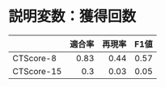 # 説明変数：獲得回数
| | 適合率 | 再現率 | F1値 |
| :-- | --: | --: | --: |
| CTScore-8 | 0.83 | 0.44 | 0.57 |
| CTScore-15 | 0.3 | 0.03 | 0.05 |

